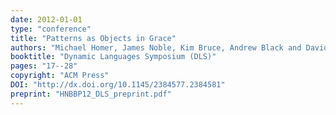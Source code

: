 ```yaml
---
date: 2012-01-01
type: "conference"
title: "Patterns as Objects in Grace"
authors: "Michael Homer, James Noble, Kim Bruce, Andrew Black and David J. Pearce"
booktitle: "Dynamic Languages Symposium (DLS)"
pages: "17--28"
copyright: "ACM Press"
DOI: "http://dx.doi.org/10.1145/2384577.2384581"
preprint: "HNBBP12_DLS_preprint.pdf"
---
```


